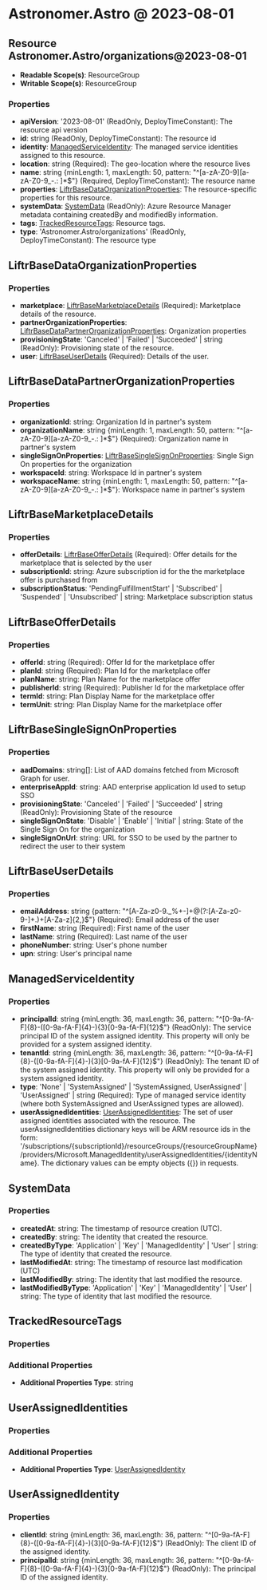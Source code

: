 # Astronomer.Astro @ 2023-08-01

## Resource Astronomer.Astro/organizations@2023-08-01
* **Readable Scope(s)**: ResourceGroup
* **Writable Scope(s)**: ResourceGroup
### Properties
* **apiVersion**: '2023-08-01' (ReadOnly, DeployTimeConstant): The resource api version
* **id**: string (ReadOnly, DeployTimeConstant): The resource id
* **identity**: [ManagedServiceIdentity](#managedserviceidentity): The managed service identities assigned to this resource.
* **location**: string (Required): The geo-location where the resource lives
* **name**: string {minLength: 1, maxLength: 50, pattern: "^[a-zA-Z0-9][a-zA-Z0-9_\-.: ]*$"} (Required, DeployTimeConstant): The resource name
* **properties**: [LiftrBaseDataOrganizationProperties](#liftrbasedataorganizationproperties): The resource-specific properties for this resource.
* **systemData**: [SystemData](#systemdata) (ReadOnly): Azure Resource Manager metadata containing createdBy and modifiedBy information.
* **tags**: [TrackedResourceTags](#trackedresourcetags): Resource tags.
* **type**: 'Astronomer.Astro/organizations' (ReadOnly, DeployTimeConstant): The resource type

## LiftrBaseDataOrganizationProperties
### Properties
* **marketplace**: [LiftrBaseMarketplaceDetails](#liftrbasemarketplacedetails) (Required): Marketplace details of the resource.
* **partnerOrganizationProperties**: [LiftrBaseDataPartnerOrganizationProperties](#liftrbasedatapartnerorganizationproperties): Organization properties
* **provisioningState**: 'Canceled' | 'Failed' | 'Succeeded' | string (ReadOnly): Provisioning state of the resource.
* **user**: [LiftrBaseUserDetails](#liftrbaseuserdetails) (Required): Details of the user.

## LiftrBaseDataPartnerOrganizationProperties
### Properties
* **organizationId**: string: Organization Id in partner's system
* **organizationName**: string {minLength: 1, maxLength: 50, pattern: "^[a-zA-Z0-9][a-zA-Z0-9_\-.: ]*$"} (Required): Organization name in partner's system
* **singleSignOnProperties**: [LiftrBaseSingleSignOnProperties](#liftrbasesinglesignonproperties): Single Sign On properties for the organization
* **workspaceId**: string: Workspace Id in partner's system
* **workspaceName**: string {minLength: 1, maxLength: 50, pattern: "^[a-zA-Z0-9][a-zA-Z0-9_\-.: ]*$"}: Workspace name in partner's system

## LiftrBaseMarketplaceDetails
### Properties
* **offerDetails**: [LiftrBaseOfferDetails](#liftrbaseofferdetails) (Required): Offer details for the marketplace that is selected by the user
* **subscriptionId**: string: Azure subscription id for the the marketplace offer is purchased from
* **subscriptionStatus**: 'PendingFulfillmentStart' | 'Subscribed' | 'Suspended' | 'Unsubscribed' | string: Marketplace subscription status

## LiftrBaseOfferDetails
### Properties
* **offerId**: string (Required): Offer Id for the marketplace offer
* **planId**: string (Required): Plan Id for the marketplace offer
* **planName**: string: Plan Name for the marketplace offer
* **publisherId**: string (Required): Publisher Id for the marketplace offer
* **termId**: string: Plan Display Name for the marketplace offer
* **termUnit**: string: Plan Display Name for the marketplace offer

## LiftrBaseSingleSignOnProperties
### Properties
* **aadDomains**: string[]: List of AAD domains fetched from Microsoft Graph for user.
* **enterpriseAppId**: string: AAD enterprise application Id used to setup SSO
* **provisioningState**: 'Canceled' | 'Failed' | 'Succeeded' | string (ReadOnly): Provisioning State of the resource
* **singleSignOnState**: 'Disable' | 'Enable' | 'Initial' | string: State of the Single Sign On for the organization
* **singleSignOnUrl**: string: URL for SSO to be used by the partner to redirect the user to their system

## LiftrBaseUserDetails
### Properties
* **emailAddress**: string {pattern: "^[A-Za-z0-9._%+-]+@(?:[A-Za-z0-9-]+\.)+[A-Za-z]{2,}$"} (Required): Email address of the user
* **firstName**: string (Required): First name of the user
* **lastName**: string (Required): Last name of the user
* **phoneNumber**: string: User's phone number
* **upn**: string: User's principal name

## ManagedServiceIdentity
### Properties
* **principalId**: string {minLength: 36, maxLength: 36, pattern: "^[0-9a-fA-F]{8}-([0-9a-fA-F]{4}-){3}[0-9a-fA-F]{12}$"} (ReadOnly): The service principal ID of the system assigned identity. This property will only be provided for a system assigned identity.
* **tenantId**: string {minLength: 36, maxLength: 36, pattern: "^[0-9a-fA-F]{8}-([0-9a-fA-F]{4}-){3}[0-9a-fA-F]{12}$"} (ReadOnly): The tenant ID of the system assigned identity. This property will only be provided for a system assigned identity.
* **type**: 'None' | 'SystemAssigned' | 'SystemAssigned, UserAssigned' | 'UserAssigned' | string (Required): Type of managed service identity (where both SystemAssigned and UserAssigned types are allowed).
* **userAssignedIdentities**: [UserAssignedIdentities](#userassignedidentities): The set of user assigned identities associated with the resource. The userAssignedIdentities dictionary keys will be ARM resource ids in the form: '/subscriptions/{subscriptionId}/resourceGroups/{resourceGroupName}/providers/Microsoft.ManagedIdentity/userAssignedIdentities/{identityName}. The dictionary values can be empty objects ({}) in requests.

## SystemData
### Properties
* **createdAt**: string: The timestamp of resource creation (UTC).
* **createdBy**: string: The identity that created the resource.
* **createdByType**: 'Application' | 'Key' | 'ManagedIdentity' | 'User' | string: The type of identity that created the resource.
* **lastModifiedAt**: string: The timestamp of resource last modification (UTC)
* **lastModifiedBy**: string: The identity that last modified the resource.
* **lastModifiedByType**: 'Application' | 'Key' | 'ManagedIdentity' | 'User' | string: The type of identity that last modified the resource.

## TrackedResourceTags
### Properties
### Additional Properties
* **Additional Properties Type**: string

## UserAssignedIdentities
### Properties
### Additional Properties
* **Additional Properties Type**: [UserAssignedIdentity](#userassignedidentity)

## UserAssignedIdentity
### Properties
* **clientId**: string {minLength: 36, maxLength: 36, pattern: "^[0-9a-fA-F]{8}-([0-9a-fA-F]{4}-){3}[0-9a-fA-F]{12}$"} (ReadOnly): The client ID of the assigned identity.
* **principalId**: string {minLength: 36, maxLength: 36, pattern: "^[0-9a-fA-F]{8}-([0-9a-fA-F]{4}-){3}[0-9a-fA-F]{12}$"} (ReadOnly): The principal ID of the assigned identity.

